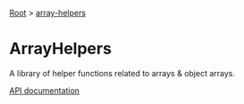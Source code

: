 [Root](../../README.md) &gt; [array-helpers](./README.md)

# ArrayHelpers

A library of helper functions related to arrays & object arrays.

[API documentation](../../docs/array-helpers.md)

